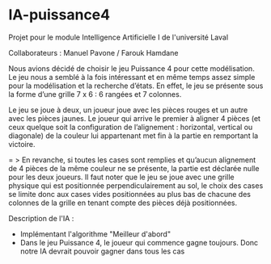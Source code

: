 # IA-puissance4
Projet pour le module Intelligence Artificielle I de l'université Laval

Collaborateurs : Manuel Pavone / Farouk Hamdane

Nous avions décidé de choisir le jeu Puissance 4 pour cette modélisation. Le jeu nous a semblé à la fois intéressant et en même temps assez simple pour la modélisation et la recherche d’états. En effet, le jeu se présente sous la forme d’une grille 7 x 6 : 6 rangées et 7 colonnes. 

Le jeu se joue à deux, un joueur joue avec les pièces rouges et un autre avec les pièces jaunes.  Le joueur qui arrive le premier à aligner 4 pièces (et ceux quelque soit la configuration de l’alignement : horizontal, vertical ou diagonale)  de la couleur lui appartenant met fin à la partie en remportant la victoire. 

= > En revanche, si toutes les cases sont remplies et qu’aucun alignement de 4 pièces de la même couleur ne se présente, la partie est déclarée nulle pour les deux joueurs. Il faut noter que le jeu se joue avec une grille physique qui est positionnée perpendiculairement au sol, le choix des cases se limite donc aux cases vides positionnées au plus bas de chacune des colonnes de la grille en tenant compte des pièces déjà positionnées. 


Description de l'IA : 
- Implémentant l'algorithme "Meilleur d'abord"
- Dans le jeu Puissance 4, le joueur qui commence gagne toujours. Donc notre IA devrait pouvoir gagner dans tous les cas

